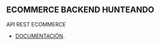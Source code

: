 
## ECOMMERCE BACKEND HUNTEANDO

API REST ECOMMERCE
- [DOCUMENTACIÓN](https://documenter.getpostman.com/view/11860350/2s847HNsDj#e3152c8d-c2c4-4962-abb3-9bf2a40ab84c).
